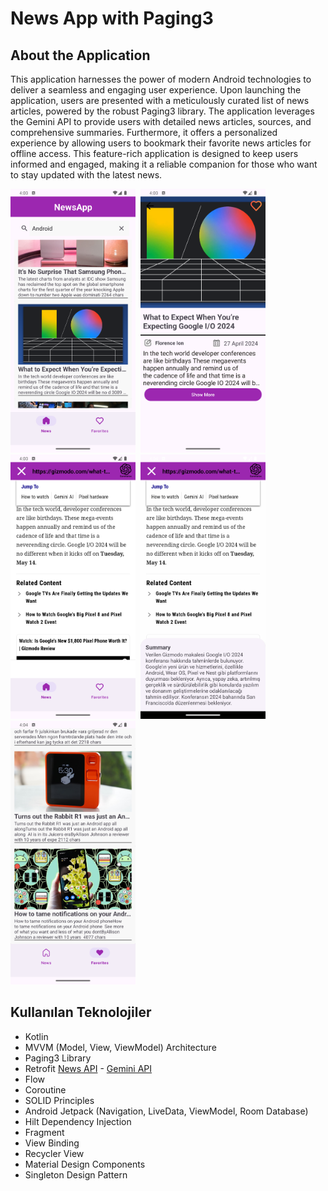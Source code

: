 # News App with Paging3
## About the Application
This application harnesses the power of modern Android technologies to deliver a seamless and engaging user experience. Upon launching the application, users are presented with a meticulously curated list of news articles, powered by the robust Paging3 library. The application leverages the Gemini API to provide users with detailed news articles, sources, and comprehensive summaries. Furthermore, it offers a personalized experience by allowing users to bookmark their favorite news articles for offline access. This feature-rich application is designed to keep users informed and engaged, making it a reliable companion for those who want to stay updated with the latest news.

<img src="screenshots/News.png" width="200" />&nbsp; <img src="screenshots/NewsDetail.png" width="200" />&nbsp; <img src="screenshots/NewsSource.png" width="200" />&nbsp;
<img src="screenshots/SummarizeSource.png" width="200" />&nbsp; <img src="screenshots/FavoriteNews.png" width="200" />

## Kullanılan Teknolojiler
- Kotlin
- MVVM (Model, View, ViewModel) Architecture
- Paging3 Library
- Retrofit [News API](https://newsapi.org/) - [Gemini API](https://ai.google.dev/gemini-api?hl=tr)
- Flow
- Coroutine
- SOLID Principles
- Android Jetpack (Navigation, LiveData, ViewModel, Room Database)
- Hilt Dependency Injection
- Fragment
- View Binding
- Recycler View
- Material Design Components
- Singleton Design Pattern
